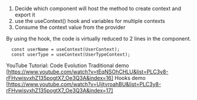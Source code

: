 1. Decide which component will host the method to create context and export it
2. use the useContext() hook and variables for multiple contexts
3. Consume the context value from the provider

By using the hook, the code is virtually reduced to 2 lines in the component.

```
  const userName = useContext(UserContext);
  const userType = useContext(UserTypeContext);
```

YouTube Tutorial:
Code Evolution
Traditional demo
[https://www.youtube.com/watch?v=tEqNSOhCHLU&list=PLC3y8-rFHvwisvxhZ135pogtX7_Oe3Q3A&index=16]
Hooks demo
[https://www.youtube.com/watch?v=UjjtvroahBU&list=PLC3y8-rFHvwisvxhZ135pogtX7_Oe3Q3A&index=17]
